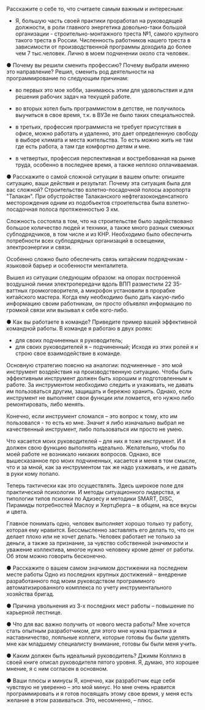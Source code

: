 Расскажите о себе то, что считаете самым важным и интересным:
- Я, большую часть своей практики проработал на руководящей должности, в роли главного энергетика довольно-таки большой организации - строительно-монтажного треста №1, самого крупного такого треста в России. Численность работников нашего треста в зависимости от производственной программы доходила до более чем 7 тыс.человек. Лично в моем подчинении около ста человек. 

● Почему вы решили сменить профессию? Почему выбрали именно это направление?
Решил, сменить род деятельности на  программирование по следующим причинам:
- во первых это мое хобби, занимаюсь этим для удовольствия и для решения рабочих задач на текущей работе.

- во вторых хотел быть программистом в детстве, не получилось выучиться в свое время, т.к. в ВУЗе не было таких специальностей.
 
- в третьих, профессия программиста не требует присутствия в офисе, можно работать и удаленно, это дает определенную свободу в выборе климата и места жительства. То есть можно жить не там где есть работа, а там где комфортно детям и мне.

- в четвертых, профессия перспективная и востребованная на рынке труда, особенно в последнее время, а также неплохо оплачиваемая.

● Расскажите о самой сложной ситуации в вашем опыте: опишите ситуацию, ваши действия и результат. Почему эта ситуация была для вас сложной?
Строительство взлетно-посадочной полосы аэропорта "Талакан". 
При обустройстве Талаканского нефтегазоконденсатного месторождения одним из подобъектов строительства была взлетно-посадочная полоса протяженностью 3 км. 

Сложность состояла в том, что на строительстве было задействовано большое количество людей и техники, а также много разных смежных субподрядчиков, в том числе и из КНР. Необходимо было обеспечить потребности всех субподрядных организаций в освещении, электроэнергии и связи. 

Особенно сложно было обеспечить связь китайским подрядчикам - языковой барьер и особенности менталитета. 

Вышел из ситуации следующим образом: на опорах построенной воздушной линии электропередачи вдоль ВПП разместили 22 35-ваттных громкоговорителя, а микрофон установили в прорабке китайского мастера. Когда ему необходимо было дать какую-либо информацию своим работникам, он просто объявлял информацию по громкой связи или вызывал к себе кого-либо.

● Как вы работаете в команде? Приведите пример вашей эффективной командной работы.
В команде я работаю в двух ролях: 
- для своих подчиненных я руководитель;
- для своих руководителей я – подчиненный;
Исходя из этих ролей я и строю свое взаимодействие в команде. 

Основную стратегию поясню на аналогии: подчиненные - это мой инструмент воздействия на производственную ситуацию. Чтобы быть эффективным инструмент должен быть хорошим и подготовленным к работе. 
За инструментом необходимо следить и ухаживать, не давать им пользоваться другим, защищать и бережно хранить. Однако, если инструмент не выполняет свои функции или ломается, его нужно либо ремонтировать, либо менять. 

Конечно, если инструмент сломался – это вопрос к тому, кто им пользовался - то есть ко мне. 
Значит я  либо изначально выбрал не качественный инструмент, либо пользоваться им просто не умею.

Что касается моих руководителей – для них я тоже инструмент. И я должен свою функцию выполнять идеально. Желательно, чтобы по моей работе не возникало никаких вопросов. Однако, все вышесказанное про моих подчиненных, касается и меня в том смысле, что и за мной, как за инструментом так же надо ухаживать, и не давать в руки кому попало.

Теперь тактически как это осуществлять. Здесь широкое поле для практической психологии. И методы ситуационного лидерства, и типологии типов психики по Адизесу и методики SMART, DISC, Пирамиды потребностей Маслоу и Хертцберга – в общем, на все вкусы и цвета.

Главное понимать одно, человек выполняет хорошо только ту работу, которая ему нравится. Бессмысленно заставлять его делать то, что он делает плохо или не хочет делать. Человек работает не только за деньги, а также за признание, за чувство собственной значимости и уважение коллектива, многое нужно человеку кроме денег от работы. Об этом можно говорить бесконечно.

● Расскажите о вашем самом значимом достижении на последнем месте работы
Одно из последних крупных достижений – внедрение разработанного под моим руководством программного автоматизированного комплекса по учету инструментального хозяйства бригад.

● Причина увольнения из 3-х последних мест работы 
– повышение по карьерной лестнице.

● Что для вас важно получить от нового места работы?
Мне хочется стать опытным разработчиком, для этого мне нужна практика и наставничество, лояльные коллеги, которые готовы бы были уделять мне как младшему специалисту внимание, готовы бы были меня учить.

● Каким должен быть идеальный руководитель?
Джимм Коллинз в своей книге описал руководителя пятого уровня. Я, думаю, это хорошее мнение, я с ним согласен в основном.

● Ваши плюсы и минусы
Я, конечно, как разработчик еще себя чувствую не уверенно – это мой минус.
Но мне очень нравится программировать и я готов посвящать этому свое время, у меня есть желание в этом развиваться. Это, несомненно, – плюс.

